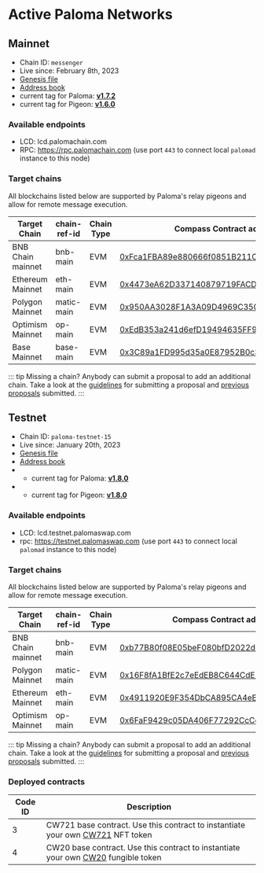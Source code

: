# Active Paloma Networks

## Mainnet

 - Chain ID: `messenger`
 - Live since: February 8th, 2023
 - [Genesis file](https://raw.githubusercontent.com/palomachain/mainnet/master/messenger/genesis.json) 
 - [Address book](https://raw.githubusercontent.com/palomachain/mainnet/master/messenger/addrbook.json)
 - current tag for Paloma: [**v1.7.2**](https://github.com/palomachain/paloma/releases/tag/v1.7.2)
 - current tag for Pigeon: [**v1.6.0**](https://github.com/palomachain/pigeon/releases/tag/v1.6.0)


### Available endpoints
- LCD: lcd.palomachain.com
- RPC: https://rpc.palomachain.com (use port `443`  to connect local `palomad` instance to this node)

### Target chains 

All blockchains listed below are supported by Paloma's relay pigeons and allow for remote message execution.

|Target Chain|chain-ref-id|Chain Type|Compass Contract address|Status|
|------------|------------|----------|------------------------|------|
| BNB Chain mainnet| bnb-main | EVM | [0xFca1FBA89e880666f0851B211CBDa98027E3AbB4](https://bscscan.com/address/0xFca1FBA89e880666f0851B211CBDa98027E3AbB4) | Live |
| Ethereum Mainnet | eth-main | EVM | [0x4473eA62D337140879719FACD6dbF2D1931C09C1](https://etherscan.io/address/0x4473eA62D337140879719FACD6dbF2D1931C09C1) | Live |
| Polygon Mainnet | matic-main| EVM | [0x950AA3028F1A3A09D4969C3504BEc30D7ac7d6b2](https://polygonscan.com/address/0x950AA3028F1A3A09D4969C3504BEc30D7ac7d6b2) | Live |
| Optimism Mainnet | op-main  | EVM | [0xEdB353a241d6efD19494635FF966acc12aEEAeec](https://optimistic.etherscan.io/address/0xEdB353a241d6efD19494635FF966acc12aEEAeec) | Live |
| Base Mainnet | base-main |    EVM | [0x3C89a1FD995d35a0E87952B0c3F3aC2a46cF83Ab](https://basescan.org/address/0x3C89a1FD995d35a0E87952B0c3F3aC2a46cF83Ab) | Live |


::: tip 
Missing a chain? Anybody can submit a proposal to add an additional chain. Take a look at the [guidelines](https://forum.palomachain.com/t/how-to-create-a-paloma-improvement-proposal-or-pip/64) for submitting a proposal and [previous proposals](https://forum.palomachain.com/c/governance/6) submitted.
:::



## Testnet
 - Chain ID: `paloma-testnet-15`
 - Live since: January 20th, 2023
 - [Genesis file](https://raw.githubusercontent.com/palomachain/testnet/master/paloma-testnet-15/genesis.json)
 - [Address book](https://raw.githubusercontent.com/palomachain/testnet/master/paloma-testnet-15/addrbook.json)
 -  - current tag for Paloma: [**v1.8.0**](https://github.com/palomachain/paloma/releases/tag/v1.8.0)
 -   - current tag for Pigeon: [**v1.8.0**](https://github.com/palomachain/pigeon/releases/tag/v1.8.0)


### Available endpoints
- LCD: lcd.testnet.palomaswap.com
- rpc: https://testnet.palomaswap.com (use port `443` to connect local `palomad` instance to this node)


### Target chains 

All blockchains listed below are supported by Paloma's relay pigeons and allow for remote message execution.

|Target Chain|chain-ref-id|Chain Type|Compass Contract address|Status|
|------------|------------|----------|------------------------|------|
| BNB Chain mainnet | bnb-main | EVM | [0xb77B80f08E05beF080bfD2022d0Ef277EA815dC6](https://bscscan.com/address/0xb77B80f08E05beF080bfD2022d0Ef277EA815dC6) |Live|
| Polygon Mainnet | matic-main | EVM | [0x16F8fA1BfE2c7eEdEB8C644CdE73b172B8529E11](https://polygonscan.com/address/0x16F8fA1BfE2c7eEdEB8C644CdE73b172B8529E11)|Live|
| Ethereum Mainnet | eth-main | EVM | [0x4911920E9F354DbCA895CA4eE5F8f6E02d560996](https://etherscan.io/address/0x4911920E9F354DbCA895CA4eE5F8f6E02d560996) | Live |
| Optimism Mainnet | op-main  | EVM | [0x6FaF9429c05DA406F77292CcCc0F42D4eF7Cc6a8](https://optimistic.etherscan.io/address/0x6FaF9429c05DA406F77292CcCc0F42D4eF7Cc6a8) | Live |

::: tip 
Missing a chain? Anybody can submit a proposal to add an additional chain. Take a look at the [guidelines](https://forum.palomachain.com/t/how-to-create-a-paloma-improvement-proposal-or-pip/64) for submitting a proposal and [previous proposals](https://forum.palomachain.com/c/governance/6) submitted.
:::

### Deployed contracts 

|Code ID  |Description|
|-------|-----------| 
|  3  | CW721 base contract. Use this contract to instantiate your own [CW721](../../guide/develop/quick-start/paloma-py/cw721.md) NFT token|
|  4  | CW20 base contract. Use this contract to instantiate your own [CW20](../../guide/develop/quick-start/paloma-py/cw20.md) fungible token|
